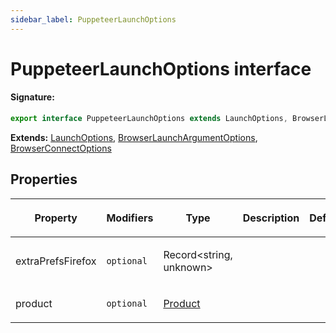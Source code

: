 ```yaml
---
sidebar_label: PuppeteerLaunchOptions
---
```


# PuppeteerLaunchOptions interface

#### Signature:

```typescript
export interface PuppeteerLaunchOptions extends LaunchOptions, BrowserLaunchArgumentOptions, BrowserConnectOptions
```

**Extends:** [LaunchOptions](./puppeteer.launchoptions.md), [BrowserLaunchArgumentOptions](./puppeteer.browserlaunchargumentoptions.md), [BrowserConnectOptions](./puppeteer.browserconnectoptions.md)

## Properties

<table><thead><tr><th>

Property

</th><th>

Modifiers

</th><th>

Type

</th><th>

Description

</th><th>

Default

</th></tr></thead>
<tbody><tr><td>

<span id="extraprefsfirefox">extraPrefsFirefox</span>

</td><td>

`optional`

</td><td>

Record&lt;string, unknown&gt;

</td><td>

</td><td>

</td></tr>
<tr><td>

<span id="product">product</span>

</td><td>

`optional`

</td><td>

[Product](./puppeteer.product.md)

</td><td>

</td><td>

</td></tr>
</tbody></table>
